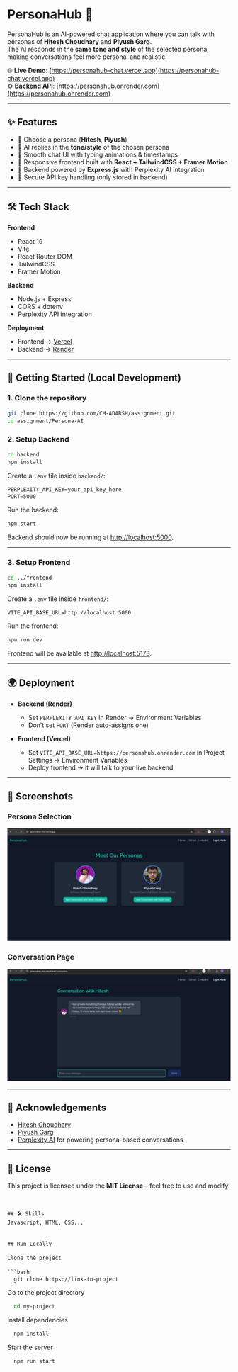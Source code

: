 # PersonaHub 💬

PersonaHub is an AI-powered chat application where you can talk with personas of **Hitesh Choudhary** and **Piyush Garg**.  
The AI responds in the **same tone and style** of the selected persona, making conversations feel more personal and realistic.

🌐 **Live Demo**: [https://personahub-chat.vercel.app](https://personahub-chat.vercel.app)  
⚙️ **Backend API**: [https://personahub.onrender.com](https://personahub.onrender.com)

---

## ✨ Features

- 🔹 Choose a persona (**Hitesh**, **Piyush**)
- 🔹 AI replies in the **tone/style** of the chosen persona
- 🔹 Smooth chat UI with typing animations & timestamps
- 🔹 Responsive frontend built with **React + TailwindCSS + Framer Motion**
- 🔹 Backend powered by **Express.js** with Perplexity AI integration
- 🔹 Secure API key handling (only stored in backend)

---

## 🛠️ Tech Stack

**Frontend**

- React 19
- Vite
- React Router DOM
- TailwindCSS
- Framer Motion

**Backend**

- Node.js + Express
- CORS + dotenv
- Perplexity API integration

**Deployment**

- Frontend → [Vercel](https://vercel.com)
- Backend → [Render](https://render.com)

---

## 🚀 Getting Started (Local Development)

### 1. Clone the repository

```bash
git clone https://github.com/CH-ADARSH/assignment.git
cd assignment/Persona-AI
```

### 2. Setup Backend

```bash
cd backend
npm install
```

Create a `.env` file inside `backend/`:

```env
PERPLEXITY_API_KEY=your_api_key_here
PORT=5000
```

Run the backend:

```bash
npm start
```

Backend should now be running at [http://localhost:5000](http://localhost:5000).

---

### 3. Setup Frontend

```bash
cd ../frontend
npm install
```

Create a `.env` file inside `frontend/`:

```env
VITE_API_BASE_URL=http://localhost:5000
```

Run the frontend:

```bash
npm run dev
```

Frontend will be available at [http://localhost:5173](http://localhost:5173).

---

## 🌍 Deployment

- **Backend (Render)**

  - Set `PERPLEXITY_API_KEY` in Render → Environment Variables
  - Don’t set `PORT` (Render auto-assigns one)

- **Frontend (Vercel)**

  - Set `VITE_API_BASE_URL=https://personahub.onrender.com` in Project Settings → Environment Variables
  - Deploy frontend → it will talk to your live backend

---

## 📸 Screenshots

### Persona Selection

![Persona Selection](./screenshots/persona-selection.png)

### Conversation Page

![Conversation Page](./screenshots/conversation.png)

---

## 🙌 Acknowledgements

- [Hitesh Choudhary](https://www.youtube.com/@chaiaurcode)
- [Piyush Garg](https://www.youtube.com/@piyushgargdev)
- [Perplexity AI](https://www.perplexity.ai/) for powering persona-based conversations

---

## 📜 License

This project is licensed under the **MIT License** – feel free to use and modify.

````


## 🛠 Skills
Javascript, HTML, CSS...


## Run Locally

Clone the project

```bash
  git clone https://link-to-project
````

Go to the project directory

```bash
  cd my-project
```

Install dependencies

```bash
  npm install
```

Start the server

```bash
  npm run start
```

